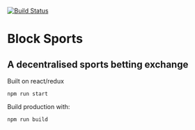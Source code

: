 [![Build Status](http://circleci-badges-max.herokuapp.com/img/blocksports/block-sports-web/master?token=6160d66ed7985e4938b907ea1bd75f67d067910d)](https://circleci.com/gh/blocksports/block-sports-web/tree/master)

# Block Sports
## A decentralised sports betting exchange

Built on react/redux

`npm run start`

Build production with:

`npm run build`
